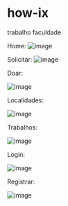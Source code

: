 # how-ix
trabalho faculdade

Home:
![image](https://github.com/simasguga/how-ix/assets/163364952/171cf9e4-dd08-466c-b961-7159902f56d7)

Solicitar:
![image](https://github.com/simasguga/how-ix/assets/163364952/0945efdc-7ca3-496f-8300-4effbe6127a4)

Doar:

![image](https://github.com/simasguga/how-ix/assets/163364952/0a8f17de-b5ac-4e96-890a-7d17b60dab27)

Localidades:

![image](https://github.com/simasguga/how-ix/assets/163364952/be241b7f-8a0f-4394-b3e3-7192f5c84445)

Trabalhos:

![image](https://github.com/simasguga/how-ix/assets/163364952/b3aa8049-5dbd-436c-ad51-0e3f77e5fcee)

Login:

![image](https://github.com/simasguga/how-ix/assets/163364952/51c23917-77a2-4bf1-bb4a-467625886d67)

Registrar:

![image](https://github.com/simasguga/how-ix/assets/163364952/245bd66b-685b-4086-aea0-e0a2fd0409b9)
